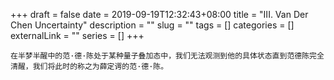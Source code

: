 +++ 
draft = false
date = 2019-09-19T12:32:43+08:00
title = "III. Van Der Chen Uncertainty"
description = ""
slug = "" 
tags = []
categories = []
externalLink = ""
series = []
+++

```vanderscript
在半梦半醒中的范·德·陈处于某种量子叠加态中，我们无法观测到他的具体状态直到范德陈完全清醒，我们将此时的称之为薛定谔的范·德·陈。
```